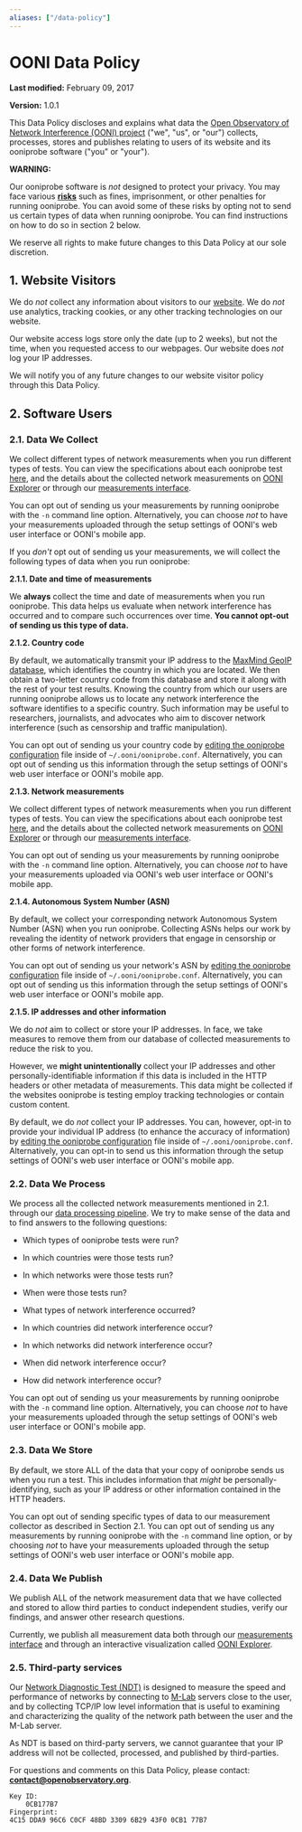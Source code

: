 ```yaml
---
aliases: ["/data-policy"]
---
```


# OONI Data Policy

**Last modified:** February 09, 2017

**Version:** 1.0.1

This Data Policy discloses and explains what data the [Open Observatory of Network Interference (OONI) project](https://ooni.torproject.org/) ("we", "us",
or "our") collects, processes, stores and publishes relating to users of its
website and its ooniprobe software ("you" or "your").

**WARNING:**

Our ooniprobe software is *not* designed to protect your privacy. You may face
various **[risks](https://ooni.torproject.org/about/risks/)** such as fines,
imprisonment, or other penalties for running ooniprobe. You can avoid some of
these risks by opting not to send us certain types of data when running
ooniprobe. You can find instructions on how to do so in section 2 below.

We reserve all rights to make future changes to this Data Policy at our sole
discretion. 

## 1. Website Visitors

We do *not* collect any information about visitors to our
[website](https://ooni.torproject.org/). We do *not* use analytics, tracking
cookies, or any other tracking technologies on our website.

Our website access logs store only the date (up to 2 weeks), but not the time,
when you requested access to our webpages. Our website does *not* log your IP
addresses.

We will notify you of any future changes to our website visitor policy through
this Data Policy.

## 2. Software Users

### 2.1. Data We Collect

We collect different types of network measurements when you run different types
of tests. You can view the specifications about each ooniprobe test
[here](https://github.com/TheTorProject/ooni-spec), and the details about the
collected network measurements on [OONI Explorer](https://explorer.ooni.torproject.org/world/) or through our
[measurements interface](https://measurements.ooni.torproject.org/).

You can opt out of sending us your measurements by running ooniprobe with the `-n`
command line option. Alternatively, you can choose *not* to have your
measurements uploaded through the setup settings of OONI's web user interface or
OONI's mobile app.

If you *don't* opt out of sending us your measurements, we will collect the
following types of data when you run ooniprobe:

**2.1.1. Date and time of measurements**

We **always** collect the time and date of measurements when you run ooniprobe.
This data helps us evaluate when network interference has occurred and to
compare such occurrences over time. **You cannot opt-out of sending us this type
of data.**

**2.1.2. Country code**

By default, we automatically transmit your IP address to the [MaxMind GeoIP database](https://www.maxmind.com/en/home), which identifies the country in
which you are located. We then obtain a two-letter country code from this
database and store it along with the rest of your test results. Knowing the
country from which our users are running ooniprobe allows us to locate any
network interference the software identifies to a specific country. Such
information may be useful to researchers, journalists, and advocates who aim to
discover network interference (such as censorship and traffic manipulation).

You can opt out of sending us your country code by [editing the ooniprobe configuration](https://github.com/TheTorProject/ooni-probe#configuring-ooniprobe) file inside of `~/.ooni/ooniprobe.conf`. Alternatively, you can opt
out of sending us this information through the setup settings of OONI's web user
interface or OONI's mobile app.

**2.1.3. Network measurements**

We collect different types of network measurements when you run different types
of tests. You can view the specifications about each ooniprobe test
[here](https://github.com/TheTorProject/ooni-spec), and the details about the
collected network measurements on [OONI Explorer](https://explorer.ooni.torproject.org/world/) or through our
[measurements interface](https://measurements.ooni.torproject.org/).

You can opt out of sending us your measurements by running ooniprobe with the `-n`
command line option. Alternatively, you can choose *not* to have your
measurements uploaded via OONI's web user interface or OONI's mobile app.

**2.1.4. Autonomous System Number (ASN)**

By default, we collect your corresponding network Autonomous System Number (ASN)
when you run ooniprobe. Collecting ASNs helps our work by revealing the identity
of network providers that engage in censorship or other forms of network
interference.

You can opt out of sending us your network's ASN by [editing the ooniprobe configuration](https://github.com/TheTorProject/ooni-probe#configuring-ooniprobe) file inside of  `~/.ooni/ooniprobe.conf`. Alternatively, you can opt
out of sending us this information through the setup settings of OONI's web user
interface or OONI's mobile app.

**2.1.5. IP addresses and other information**

We do *not* aim to collect or store your IP addresses. In face, we take measures
to remove them from our database of collected measurements to reduce the risk to
you.

However, we **might unintentionally** collect your IP addresses and other
personally-identifiable information if this data is included in the HTTP headers
or other metadata of measurements. This data might be collected if the websites
ooniprobe is testing employ tracking technologies or contain custom content.

By default, we do *not* collect your IP addresses. You can, however, opt-in to
provide your individual IP address (to enhance the accuracy of information) by
[editing the ooniprobe  configuration](https://github.com/TheTorProject/ooni-probe#configuring-ooniprobe) file inside of `~/.ooni/ooniprobe.conf`.
Alternatively, you can opt-in to send us this information through the setup
settings of OONI's web user interface or OONI's mobile app.

### 2.2. Data We Process

We process all the collected network measurements mentioned in 2.1. through our
[data processing pipeline](https://github.com/TheTorProject/ooni-pipeline). We
try to make sense of the data and to find answers to the following questions:

* Which types of ooniprobe tests were run?

* In which countries were those tests run?

* In which networks were those tests run?

* When were those tests run?

* What types of network interference occurred?

* In which countries did network interference occur?

* In which networks did network interference occur?

* When did network interference occur?

* How did network interference occur?

You can opt out of sending us your measurements by running ooniprobe with the `-n`
command line option. Alternatively, you can choose *not* to have your
measurements uploaded through the setup settings of OONI's web user interface or
OONI's mobile app.

### 2.3. Data We Store

By default, we store ALL of the data that your copy of ooniprobe sends us when
you run a test. This includes information that *might* be personally-identifying,
such as your IP address or other information contained in the HTTP headers.

You can opt out of sending specific types of data to our measurement collector
as described in Section 2.1. You can opt out of sending us any measurements by
running ooniprobe with the `-n` command line option, or by choosing *not* to have
your measurements uploaded through the setup settings of OONI's web user
interface or OONI's mobile app.

### 2.4. Data We Publish

We publish ALL of the network measurement data that we have collected and stored
to allow third parties to conduct independent studies, verify our findings, and
answer other research questions.

Currently, we publish all measurement data both through our [measurements interface](https://measurements.ooni.torproject.org/) and through an interactive
visualization called [OONI Explorer](https://explorer.ooni.torproject.org/world/).

### 2.5. Third-party services

Our [Network Diagnostic Test (NDT)](https://ooni.torproject.org/nettest/ndt/) is designed to measure the speed and performance of networks by connecting to [M-Lab](https://www.measurementlab.net/) servers close to the user, and by collecting TCP/IP low level information that is useful to examining and characterizing the quality of the network path between the user and the M-Lab server.

As NDT is based on third-party servers, we cannot guarantee that your IP address will not be collected, processed, and published by third-parties.

For questions and comments on this Data Policy, please contact:
**contact@openobservatory.org**.

```
Key ID:
    0CB177B7
Fingerprint:
4C15 DDA9 96C6 C0CF 48BD 3309 6B29 43F0 0CB1 77B7
```

